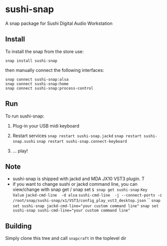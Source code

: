 # sushi-snap
A snap package for Sushi Digital Audio Workstation


## Install

To install the snap from the store use:

`snap install sushi-snap`

then manually connect the following interfaces:
```
snap connect sushi-snap:alsa
snap connect sushi-snap:home
snap connect sushi-snap:process-control
```


## Run
To run sushi-snap:

1. Plug-in your USB midi keyboard

2. Restart services
`snap restart sushi-snap.jackd`
`snap restart sushi-snap.sushi`
`snap restart sushi-snap.connect-keyboard`

3. ... play!

## Note
- sushi-snap is shipped with jackd and MDA JX10 VST3 plugin. T
- if you want to change sushi or jackd command line, you can view/change with snap get / snap set
`$ snap get sushi-snap`
`Key             Value`
`jackd-cmd-line  -d alsa`
`sushi-cmd-line  -j --connect-ports -c /root/snap/sushi-snap/x1/VST3/config_play_vst3_desktop.json`
``
`snap set sushi-snap jackd-cmd-line="your custom command line"`
`snap set sushi-snap sushi-cmd-line="your custom command line"`

  
## Building

Simply clone this tree and call `snapcraft` in the toplevel dir
